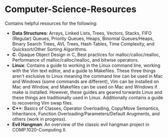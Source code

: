 # Computer-Science-Resources

Contains helpful resources for the following:
- **Data Structures:** Arrays, Linked Lists, Trees, Vectors, Stacks, FIFO (Regular) Queues, Priority Queues, Heaps, Binomial Queues/Heaps, Binary Search Trees, AVL Trees, Hash Tables, Time Complexity, and Quicksort/Other Sorting Algorithms.
- **C**: Opaque Object Design in C, Best practices for malloc/calloc/realloc, Performance of malloc/calloc/realloc, and bitwise operators.
- **Linux**: Contains a guide to working in the Linux command line, working with the Vim text editor, and a guide to Makefiles. These three things aren't exclusive to Linux meaning the command line can be used in Mac and Windows (some commands are different), Vim can be installed on Mac and Window, and Makefiles can be used on Mac and Windows if make is installed. However, these guides are geared torwards Linux and these things are traditionally used in Linux. Additionally contains a guide to recovering Vim swap files.
- **C++**: Basics of Classes, Operator Overloading, Copy/Move Semantics, Inheritance, Function Overloading/Parameters/Default Arugments, and others (work in progress).
- **Evil Hangman**: An overview of the classic evil hangman project in COMP.1020-Computing II.
